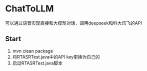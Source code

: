 # ChatToLLM
可以通过语音实现直接和大模型对话，调用deepseek和科大讯飞的API
## Start
1. mvn clean package
2. 将RTASRTest.java中的API key更换为自己的
3. 启动RTASRTest.java脚本
